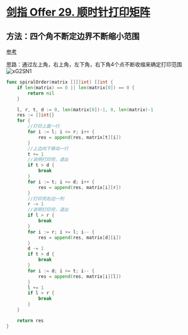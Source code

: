 # [剑指 Offer 29. 顺时针打印矩阵](https://leetcode-cn.com/problems/shun-shi-zhen-da-yin-ju-zhen-lcof/)

## 方法：四个角不断定边界不断缩小范围

[参考](https://leetcode-cn.com/leetbook/read/illustration-of-algorithm/5vfb5v/)

思路：通过左上角，右上角，左下角，右下角4个点不断收缩来确定打印范围
![xG2SN1](https://cdn.jsdelivr.net/gh/sivanWu0222/ImageHosting@master/uPic/xG2SN1.png)

```go
func spiralOrder(matrix [][]int) []int {
	if len(matrix) == 0 || len(matrix[0]) == 0 {
		return nil
	}

	l, r, t, d := 0, len(matrix[0])-1, 0, len(matrix)-1
	res := []int{}
	for {
		//打印上面一行
		for i := l; i <= r; i++ {
			res = append(res, matrix[t][i])
		}
		//上边向下移动一行
		t += 1
		//说明打印完，退出
		if t > d {
			break
		}
		for i := t; i <= d; i++ {
			res = append(res, matrix[i][r])
		}
		//打印完右边一列
		r -= 1
		//说明打印完，退出
		if l > r {
			break
		}
		for i := r; i >= l; i-- {
			res = append(res, matrix[d][i])
		}
		d -= 1
		if t > d {
			break
		}
		for i := d; i >= t; i-- {
			res = append(res, matrix[i][l])
		}
		l += 1
		if l > r {
			break
		}
	}

	return res
}

```

